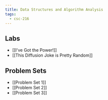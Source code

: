 ```yaml
---
title: Data Structures and Algorithm Analysis
tags:
  - csc-216
---
```


## Labs

* [[I've Got the Power!]]
* [[This Diffusion Joke is Pretty Random]]

## Problem Sets

* [[Problem Set 1]]
* [[Problem Set 2]]
* [[Problem Set 3]]
